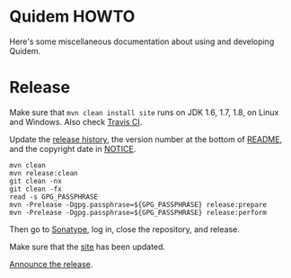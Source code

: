# Quidem HOWTO

Here's some miscellaneous documentation about using and developing Quidem.

# Release

Make sure that `mvn clean install site` runs on JDK 1.6, 1.7, 1.8,
on Linux and Windows.
Also check [Travis CI](https://travis-ci.org/julianhyde/quidem).

Update the [release history](HISTORY.md),
the version number at the bottom of [README](README.md),
and the copyright date in [NOTICE](NOTICE).

```
mvn clean
mvn release:clean
git clean -nx
git clean -fx
read -s GPG_PASSPHRASE
mvn -Prelease -Dgpg.passphrase=${GPG_PASSPHRASE} release:prepare
mvn -Prelease -Dgpg.passphrase=${GPG_PASSPHRASE} release:perform
```

Then go to [Sonatype](https://oss.sonatype.org/#stagingRepositories),
log in, close the repository, and release.

Make sure that the [site](http://www.hydromatic.net/quidem/) has been updated.

[Announce the release](https://twitter.com/julianhyde/status/622842100736856064).
